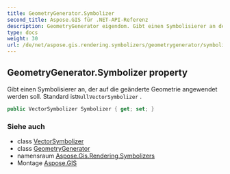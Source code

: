 ```yaml
---
title: GeometryGenerator.Symbolizer
second_title: Aspose.GIS für .NET-API-Referenz
description: GeometryGenerator eigendom. Gibt einen Symbolisierer an der auf die geänderte Geometrie angewendet werden soll. Standard istNullVectorSymbolizer .
type: docs
weight: 30
url: /de/net/aspose.gis.rendering.symbolizers/geometrygenerator/symbolizer/
---
```

## GeometryGenerator.Symbolizer property

Gibt einen Symbolisierer an, der auf die geänderte Geometrie angewendet werden soll. Standard ist`NullVectorSymbolizer` .

```csharp
public VectorSymbolizer Symbolizer { get; set; }
```

### Siehe auch

* class [VectorSymbolizer](../../vectorsymbolizer/)
* class [GeometryGenerator](../)
* namensraum [Aspose.Gis.Rendering.Symbolizers](../../geometrygenerator/)
* Montage [Aspose.GIS](../../../)


